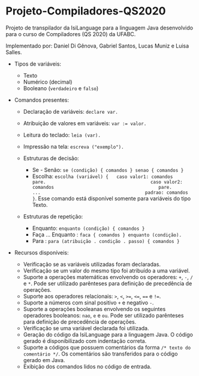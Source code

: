 # Projeto-Compiladores-QS2020
Projeto de transpilador da IsiLanguage para a linguagem Java desenvolvido para o curso de Compiladores (QS 2020) da UFABC.

Implementado por: Daniel Di Gênova, Gabriel Santos, Lucas Muniz e Luisa Salles.

* Tipos de variáveis:
  * Texto
  * Numérico (decimal)
  * Booleano (`verdadeiro` e `falso`)
  
* Comandos presentes:
  * Declaração de variáveis: `declare var.`
  * Atribuição de valores em variáveis: `var := valor.`
  * Leitura do teclado: `leia (var).`
  * Impressão na tela: `escreva ("exemplo").`
  * Estruturas de decisão:
    - Se - Senão: `se (condição) { comandos } senao { comandos }`
    - Escolha: `escolha (variável) {  
                   caso valor1: comandos                                     
                   pare.                                      
                   caso valor2: comandos                                      
                   pare.                                      
                   ...                                      
                   padrao: comandos
                   }`. Esse comando está disponível somente para variáveis do tipo Texto.           
                                   
  * Estruturas de repetição:
    - Enquanto: `enquanto (condição) { comandos }`
    - Faça ... Enquanto : `faca { comandos } enquanto (condição).`
    - Para : `para (atribuição . condição . passo) { comandos }`
 
* Recursos disponíveis:
  * Verificação se as variáveis utilizadas foram declaradas.
  * Verificação se um valor do mesmo tipo foi atribuído a uma variável.
  * Suporte a operações matemáticas envolvendo os operadores: `+`, `-`, `/` e `*`. Pode ser utilizado parênteses para definição de precedência de operações.
  * Suporte aos operadores relacionais: `>`, `<`, `>=`, `<=`, `==` e `!=`.
  * Suporte a números com sinal positivo `+` e negativo `-`.
  * Suporte a operações booleanas envolvendo os seguintes operadores booleanos: `nao`, `e` e `ou`. Pode ser utilizado parênteses para definição de precedência de operações.
  * Verificação se uma variável declarada foi utilizada.
  * Geração do código da IsiLanguage para a linguagem Java. O código gerado é disponibilizado com indentação correta.
  * Suporte a códigos que possuem comentários da forma `/* texto do comentário */`. Os comentários são transferidos para o código gerado em Java.
  * Exibição dos comandos lidos no código de entrada.

